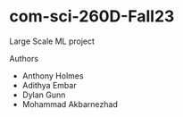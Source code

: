 # com-sci-260D-Fall23
Large Scale ML project

Authors
- Anthony Holmes
- Adithya Embar
- Dylan Gunn
- Mohammad Akbarnezhad
